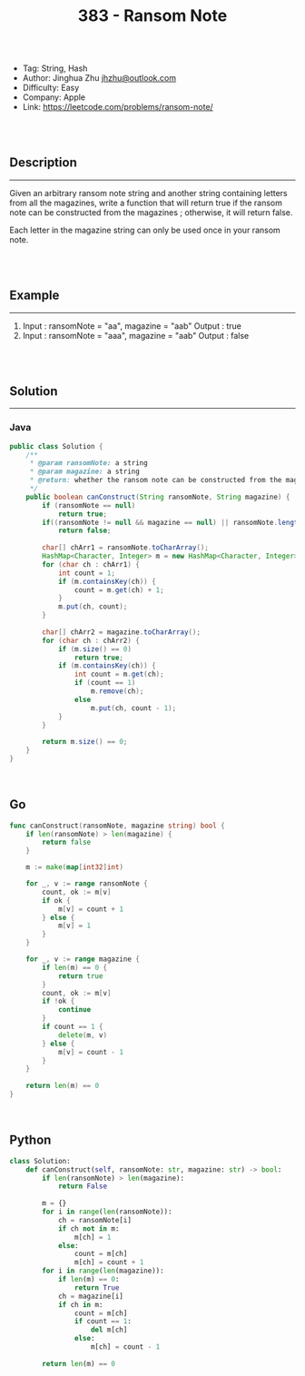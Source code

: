 # <center>383 - Ransom Note</center> 



<br></br>

* Tag: String, Hash
* Author: Jinghua Zhu <jhzhu@outlook.com>
* Difficulty: Easy
* Company: Apple
* Link: https://leetcode.com/problems/ransom-note/

<br></br>



## Description
----
Given an arbitrary ransom note string and another string containing letters from all the magazines, write a function that will return true if the ransom note can be constructed from the magazines ; otherwise, it will return false.

Each letter in the magazine string can only be used once in your ransom note.

<br></br>



## Example
----
1. Input : ransomNote = "aa", magazine = "aab" Output : true
2. Input : ransomNote = "aaa", magazine = "aab" Output : false

<br></br>



## Solution
----
### Java
```java
public class Solution {
    /**
     * @param ransomNote: a string
     * @param magazine: a string
     * @return: whether the ransom note can be constructed from the magazines
     */
    public boolean canConstruct(String ransomNote, String magazine) {
        if (ransomNote == null)
            return true;
        if((ransomNote != null && magazine == null) || ransomNote.length() > magazine.length())
            return false;
        
        char[] chArr1 = ransomNote.toCharArray();
        HashMap<Character, Integer> m = new HashMap<Character, Integer>();
        for (char ch : chArr1) {
            int count = 1;
            if (m.containsKey(ch)) {
                count = m.get(ch) + 1;
            }
            m.put(ch, count);
        }
        
        char[] chArr2 = magazine.toCharArray();
        for (char ch : chArr2) {
            if (m.size() == 0)
                return true;
            if (m.containsKey(ch)) {
                int count = m.get(ch);
                if (count == 1)
                    m.remove(ch);
                else
                    m.put(ch, count - 1);
            }
        }
        
        return m.size() == 0;
    }
}
```

<br>


## Go
```go
func canConstruct(ransomNote, magazine string) bool {
    if len(ransomNote) > len(magazine) {
        return false
    }

    m := make(map[int32]int)

    for _, v := range ransomNote {
        count, ok := m[v]
        if ok {
            m[v] = count + 1
        } else {
            m[v] = 1
        }
    }

    for _, v := range magazine {
        if len(m) == 0 {
            return true
        }
        count, ok := m[v]
        if !ok {
            continue
        }
        if count == 1 {
            delete(m, v)
        } else {
            m[v] = count - 1
        }
    }
    
    return len(m) == 0
}
```

<br>


## Python
```python
class Solution:
    def canConstruct(self, ransomNote: str, magazine: str) -> bool:
        if len(ransomNote) > len(magazine):
            return False
            
        m = {}
        for i in range(len(ransomNote)):
            ch = ransomNote[i]
            if ch not in m:
                m[ch] = 1
            else:
                count = m[ch]
                m[ch] = count + 1
        for i in range(len(magazine)):
            if len(m) == 0:
                return True
            ch = magazine[i]
            if ch in m:
                count = m[ch]
                if count == 1:
                    del m[ch]
                else:
                    m[ch] = count - 1
        
        return len(m) == 0
```
